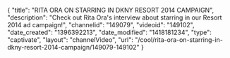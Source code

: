 {
    "title": "RITA ORA ON STARRING IN DKNY RESORT 2014 CAMPAIGN",
    "description": "Check out Rita Ora's interview about starring in our Resort 2014 ad campaign!",
    "channelid": "149079",
    "videoid": "149102",
    "date_created": "1396392213",
    "date_modified": "1418181234",
    "type": "captivate",
    "layout": "channelVideo",
    "url": "\/cool\/rita-ora-on-starring-in-dkny-resort-2014-campaign\/149079-149102"
}